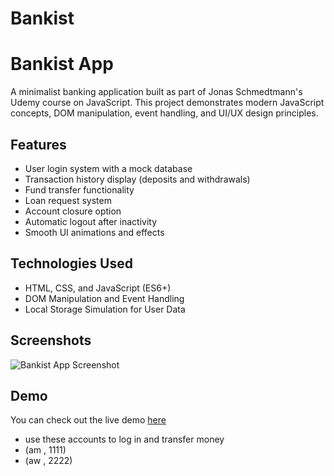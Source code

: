 # Bankist
# Bankist App

A minimalist banking application built as part of Jonas Schmedtmann's Udemy course on JavaScript. This project demonstrates modern JavaScript concepts, DOM manipulation, event handling, and UI/UX design principles.

## Features

- User login system with a mock database
- Transaction history display (deposits and withdrawals)
- Fund transfer functionality
- Loan request system
- Account closure option
- Automatic logout after inactivity
- Smooth UI animations and effects

## Technologies Used

- HTML, CSS, and JavaScript (ES6+)
- DOM Manipulation and Event Handling
- Local Storage Simulation for User Data

## Screenshots

![Bankist App Screenshot](https://github.com/user-attachments/assets/188f53bf-87a3-4db1-b1b5-04667c9f2aed)


## Demo

You can check out the live demo [here](https://mamdoh-bankist.netlify.app/)
- use these accounts to log in and transfer money
- (am , 1111)
- (aw , 2222)
